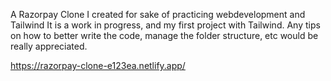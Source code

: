 A Razorpay Clone I created for sake of practicing webdevelopment and Tailwind
It is a work in progress, and my first project with Tailwind. Any tips on how to better write the code, manage the folder structure, etc would be really appreciated.

https://razorpay-clone-e123ea.netlify.app/
